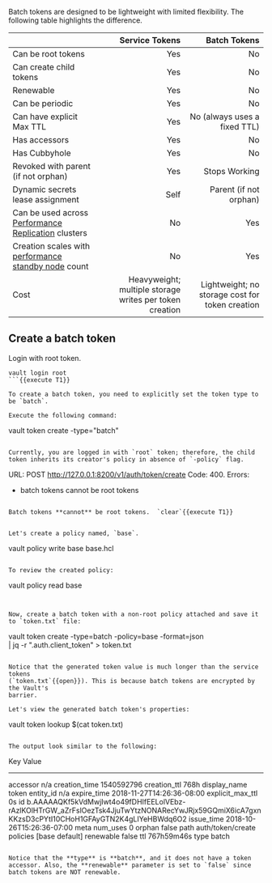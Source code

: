 Batch tokens are designed to be lightweight with limited flexibility. The
following table highlights the difference.

|                                                                                                                           |                                          Service Tokens |                                    Batch Tokens |
| ------------------------------------------------------------------------------------------------------------------------- | ------------------------------------------------------: | ----------------------------------------------: |
| Can be root tokens                                                                                                        |                                                     Yes |                                              No |
| Can create child tokens                                                                                                   |                                                     Yes |                                              No |
| Renewable                                                                                                                 |                                                     Yes |                                              No |
| Can be periodic                                                                                                           |                                                     Yes |                                              No |
| Can have explicit Max TTL                                                                                                 |                                                     Yes |                    No (always uses a fixed TTL) |
| Has accessors                                                                                                             |                                                     Yes |                                              No |
| Has Cubbyhole                                                                                                             |                                                     Yes |                                              No |
| Revoked with parent (if not orphan)                                                                                       |                                                     Yes |                                   Stops Working |
| Dynamic secrets lease assignment                                                                                          |                                                    Self |                          Parent (if not orphan) |
| Can be used across [Performance Replication](https://www.vaultproject.io/docs/enterprise/replication/index.html) clusters |                                                      No |                                             Yes |
| Creation scales with [performance standby node](/vault/operations/performance-standbys.html) count                        |                                                      No |                                             Yes |
| Cost                                                                                                                      | Heavyweight; multiple storage writes per token creation | Lightweight; no storage cost for token creation |


## Create a batch token

Login with root token.

```
vault login root
```{{execute T1}}

To create a batch token, you need to explicitly set the token type to be `batch`.

Execute the following command:

```
vault token create -type="batch"
```{{execute T1}}

Currently, you are logged in with `root` token; therefore, the child token inherits its creator's policy in absence of `-policy` flag.

```
URL: POST http://127.0.0.1:8200/v1/auth/token/create
Code: 400. Errors:

* batch tokens cannot be root tokens
```

Batch tokens **cannot** be root tokens.  `clear`{{execute T1}}


Let's create a policy named, `base`.

```
vault policy write base base.hcl
```{{execute T1}}

To review the created policy:

```
vault policy read base
```{{execute T1}}


Now, create a batch token with a non-root policy attached and save it to `token.txt` file:

```
vault token create -type=batch -policy=base -format=json \
      | jq -r ".auth.client_token" > token.txt
```{{execute T1}}

Notice that the generated token value is much longer than the service tokens
(`token.txt`{{open}}). This is because batch tokens are encrypted by the Vault's
barrier.

Let's view the generated batch token's properties:

```
vault token lookup $(cat token.txt)
```{{execute T1}}

The output look similar to the following:

```
Key                 Value
---                 -----
accessor            n/a
creation_time       1540592796
creation_ttl        768h
display_name        token
entity_id           n/a
expire_time         2018-11-27T14:26:36-08:00
explicit_max_ttl    0s
id                  b.AAAAAQKf5kVdMwjIwt4o49fDHIfEELolVEbz-rAzlKOlHTrGW_aZrFslOezTsk4JjuTwYtzNONARecYwJRjx59GQmiX6icA7gxnKKzsD3cPYtI10CHoH1GFAyGTN2K4gLIYeHBWdq6O2
issue_time          2018-10-26T15:26:36-07:00
meta                <nil>
num_uses            0
orphan              false
path                auth/token/create
policies            [base default]
renewable           false
ttl                 767h59m46s
type                batch
```

Notice that the **type** is **batch**, and it does not have a token accessor. Also, the **renewable** parameter is set to `false` since batch tokens are NOT renewable.
